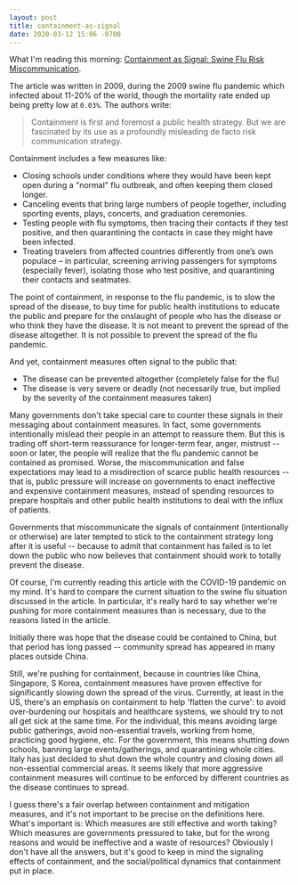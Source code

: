 ```yaml
---
layout: post
title: containment-as-signal
date: 2020-03-12 15:06 -0700
---
```

What I'm reading this morning: [Containment as Signal: Swine Flu Risk Miscommunication](https://www.psandman.com/col/swineflu2.htm).

The article was written in 2009, during the 2009 swine flu pandemic which infected about 11-20% of the world, though the mortality rate ended up being pretty low at `0.03%`. The authors write:
> Containment is first and foremost a public health strategy. But we are fascinated by its use as a profoundly misleading de facto risk communication strategy.

Containment includes a few measures like:
- Closing schools under conditions where they would have been kept open during a "normal" flu outbreak, and often keeping them closed longer.
- Canceling events that bring large numbers of people together, including sporting events, plays, concerts, and graduation ceremonies.
- Testing people with flu symptoms, then tracing their contacts if they test positive, and then quarantining the contacts in case they might have been infected.
- Treating travelers from affected countries differently from one’s own populace – in particular, screening arriving passengers for symptoms (especially fever), isolating those who test positive, and quarantining their contacts and seatmates.

The point of containment, in response to the flu pandemic, is to slow the spread of the disease, to buy time for public health institutions to educate the public and prepare for the onslaught of people who has the disease or who think they have the disease.
It is not meant to prevent the spread of the disease altogether. It is not possible to prevent the spread of the flu pandemic.

And yet, containment measures often signal to the public that:
- The disease can be prevented altogether (completely false for the flu)
- The disease is very severe or deadly (not necessarily true, but implied by the severity of the containment measures taken)

Many governments don't take special care to counter these signals in their messaging about containment measures.
In fact, some governments intentionally mislead their people in an attempt to reassure them.
But this is trading off short-term reassurance for longer-term fear, anger, mistrust -- soon or later, the people will realize that the flu pandemic cannot be contained as promised.
Worse, the miscommunication and false expectations may lead to a misdirection of scarce public health resources -- that is, public pressure will increase on governments to enact ineffective and expensive containment measures, instead of spending resources to prepare hospitals and other public health institutions to deal with the influx of patients.

Governments that miscommunicate the signals of containment (intentionally or otherwise) are later tempted to stick to the containment strategy long after it is useful -- because to admit that containment has failed is to let down the public who now believes that containment should work to totally prevent the disease.

Of course, I'm currently reading this article with the COVID-19 pandemic on my mind. It's hard to compare the current situation to the swine flu situation discussed in the article. In particular, it's really hard to say whether we're pushing for more containment measures than is necessary, due to the reasons listed in the article.

Initially there was hope that the disease could be contained to China, but that period has long passed -- community spread has appeared in many places outside China.

Still, we're pushing for containment, because in countries like China, Singapore, S Korea, containment measures have proven effective for significantly slowing down the spread of the virus. Currently, at least in the US, there's an emphasis on containment to help 'flatten the curve': to avoid over-burdening our hospitals and healthcare systems, we should try to not all get sick at the same time.
For the individual, this means avoiding large public gatherings, avoid non-essential travels, working from home, practicing good hygiene, etc.
For the government, this means shutting down schools, banning large events/gatherings, and quarantining whole cities. Italy has just decided to shut down the whole country and closing down all non-essential commercial areas.
It seems likely that more aggressive containment measures will continue to be enforced by different countries as the disease continues to spread.

I guess there's a fair overlap between containment and mitigation measures, and it's not important to be precise on the definitions here. What's important is: Which measures are still effective and worth taking? Which measures are governments pressured to take, but for the wrong reasons and would be ineffective and a waste of resources? Obviously I don't have all the answers, but it's good to keep in mind the signaling effects of containment, and the social/political dynamics that containment put in place.
